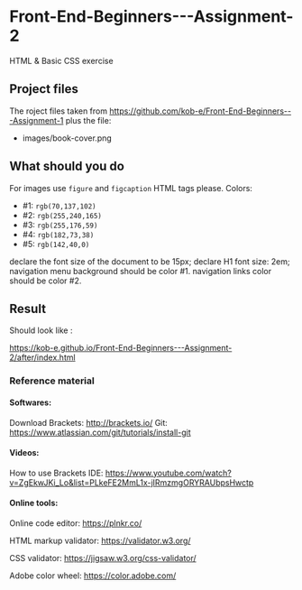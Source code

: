 # Front-End-Beginners---Assignment-2
HTML &amp; Basic CSS exercise

## Project files
The roject files taken from https://github.com/kob-e/Front-End-Beginners---Assignment-1
plus the file:
* images/book-cover.png


## What should you do
For images use `figure` and `figcaption` HTML tags please.
Colors:
* #1: `rgb(70,137,102)`
* #2: `rgb(255,240,165)`
* #3: `rgb(255,176,59)`
* #4: `rgb(182,73,38)`
* #5: `rgb(142,40,0)`

declare the font size of the document to be 15px;
declare H1 font size: 2em;
navigation menu background should be color #1.
navigation links color should be color #2.

## Result
Should look like :

https://kob-e.github.io/Front-End-Beginners---Assignment-2/after/index.html

### Reference material

#### Softwares:
Download Brackets: http://brackets.io/
Git: https://www.atlassian.com/git/tutorials/install-git

#### Videos:
How to use Brackets IDE: https://www.youtube.com/watch?v=ZgEkwJKi_Lo&list=PLkeFE2MmL1x-jIRmzmgORYRAUbpsHwctp

#### Online tools:
Online code editor: https://plnkr.co/

HTML markup validator: https://validator.w3.org/

CSS validator: https://jigsaw.w3.org/css-validator/

Adobe color wheel: https://color.adobe.com/

 